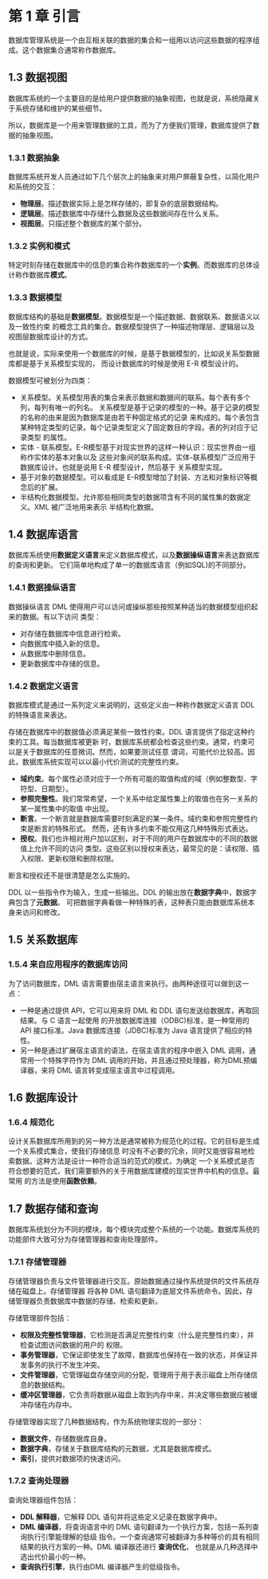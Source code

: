 # 第 1 章 引言

数据库管理系统是一个由互相关联的数据的集合和一组用以访问这些数据的程序组成。这个数据集合通常称作数据库。     

## 1.3 数据视图

数据库系统的一个主要目的是给用户提供数据的抽象视图，也就是说，系统隐藏关于系统存储和维护的某些细节。    

所以，数据库是一个用来管理数据的工具，而为了方便我们管理，数据库提供了数据的抽象视图。    

### 1.3.1 数据抽象

数据库系统开发人员通过如下几个层次上的抽象来对用户屏蔽复杂性，以简化用户和系统的交互：    

+ **物理层**。描述数据实际上是怎样存储的，即复杂的底层数据结构。
+ **逻辑层**。描述数据库中存储什么数据及这些数据间存在什么关系。
+ **视图层**。只描述整个数据库的某个部分。    

### 1.3.2 实例和模式    

特定时刻存储在数据库中的信息的集合称作数据库的一个**实例**。而数据库的总体设计称作数据库**模式**。      

### 1.3.3 数据模型

数据库结构的基础是**数据模型**。数据模型是一个描述数据、数据联系、数据语义以及一致性约束
的概念工具的集合。数据模型提供了一种描述物理层、逻辑层以及视图层数据库设计的方式。      

也就是说，实际来使用一个数据库的时候，是基于数据模型的，比如说关系型数据库都是基于关系模型实现的，
而设计数据库的时候是使用 E-R 模型设计的。    

数据模型可被划分为四类：    

+ 关系模型。关系模型用表的集合来表示数据和数据间的联系。每个表有多个列，每列有唯一的列名。
关系模型是基于记录的模型的一种。基于记录的模型的名称的由来是因为数据库是由若干种固定格式的记录
来构成的。每个表包含某种特定类型的记录。每个记录类型定义了固定数目的字段。表的列对应于记录类型
的属性。      
+ 实体 - 联系模型。E-R模型基于对现实世界的这样一种认识：现实世界由一组称作实体的基本对象以及
这些对象间的联系构成。实体-联系模型广泛应用于数据库设计。也就是说用 E-R 模型设计，然后基于
关系模型实现。
+ 基于对象的数据模型。可以看成是 E-R模型增加了封装、方法和对象标识等概念后的扩展。
+ 半结构化数据模型。允许那些相同类型的数据项含有不同的属性集的数据定义。XML 被广泛地用来表示
半结构化数据。     

## 1.4 数据库语言

数据库系统使用**数据定义语言**来定义数据库模式，以及**数据操纵语言**来表达数据库的查询和更新。
它们简单地构成了单一的数据库语言（例如SQL)的不同部分。      

### 1.4.1 数据操纵语言

数据操纵语言 DML 使得用户可以访问或操纵那些按照某种适当的数据模型组织起来的数据。有以下访问
类型：     

+ 对存储在数据库中信息进行检索。
+ 向数据库中插入新的信息。
+ 从数据库中删除信息。
+ 更新数据库中存储的信息。      

### 1.4.2 数据定义语言

数据库模式是通过一系列定义来说明的，这些定义由一种称作数据定义语言 DDL 的特殊语言来表达。     

存储在数据库中的数据值必须满足某些一致性约束。DDL 语言提供了指定这种约束的工具。每当数据库被更新
时，数据库系统都会检查这些约束。通常，约束可以是关于数据库的任意微词。然而，如果要测试任意
谓词，可能代价比较高。因此，数据库系统实现可以以最小代价测试的完整性约束。     

+ **域约束**。每个属性必须对应于一个所有可能的取值构成的域（例如整数型、字符型、日期型）。
+ **参照完整性**。我们常常希望，一个关系中给定属性集上的取值也在另一关系的某一属性集中的取值
中出现。
+ **断言**。一个断言就是数据库需要时刻满足的某一条件。域约束和参照完整性约束是断言的特殊形式。
然而，还有许多约束不能仅用这几种特殊形式表达。   
+ **授权**。我们也许相对用户加以区别，对于不同的用户在数据库中的不同的数据值上允许不同的访问
类型。这些区别以授权来表达，最常见的是：读权限、插入权限、更新权限和删除权限。     

断言和授权还不是很清楚是怎么实施的。       

DDL 以一些指令作为输入，生成一些输出。DDL 的输出放在**数据字典**中，数据字典包含了**元数据**。
可把数据字典看做一种特殊的表，这种表只能由数据库系统本身来访问和修改。      


## 1.5 关系数据库

### 1.5.4 来自应用程序的数据库访问

为了访问数据库，DML 语言需要由宿主语言来执行。由两种途径可以做到这一点：    

+ 一种是通过提供 API，它可以用来将 DML 和 DDL 语句发送给数据库，再取回结果。与 C 语言一起使用
的开放数据库连接（ODBC)标准，是一种常用的 API 接口标准。Java 数据库连接（JDBC)标准为 Java
语言提供了相应的特性。
+ 另一种是通过扩展宿主语言的语法，在宿主语言的程序中嵌入 DML 调用，通常用一个特殊字符作为 DML
调用的开始，并且通过预处理器，称为DML预编译器，来将 DML 语言转变成宿主语言中过程调用。      

## 1.6 数据库设计

### 1.6.4 规范化

设计关系数据库所用到的另一种方法是通常被称为规范化的过程。它的目标是生成一个关系模式集合，使我们存储信息
时没有不必要的冗余，同时又能很容易地检索数据。这种方法是设计一种符合适当的范式的模式，为确定
一个关系模式是否符合想要的范式，我们需要额外的关于用数据库建模的现实世界中机构的信息。最常用
的方法是使用**函数依赖**。      

## 1.7 数据存储和查询

数据库系统划分为不同的模块，每个模块完成整个系统的一个功能。数据库系统的功能部件大致可分为存储管理器和查询处理部件。     


### 1.7.1 存储管理器

存储管理器负责与文件管理器进行交互。原始数据通过操作系统提供的文件系统存储在磁盘上。存储管理器
将各种 DML 语句翻译为底层文件系统命令。因此，存储管理器负责数据库中数据的存储、检索和更新。    

存储管理部件包括：    

+ **权限及完整性管理器**，它检测是否满足完整性约束（什么是完整性约束），并检查试图访问数据的用户的
权限。
+ **事务管理器**，它保证即使发生了故障，数据库也保持在一致的状态，并保证并发事务的执行不发生冲突。
+ **文件管理器**，它管理磁盘存储空间的分配，管理用于用于表示磁盘上所存储信息的数据结构。
+ **缓冲区管理器**，它负责将数据从磁盘上取到内存中来，并决定哪些数据应被缓冲存储在内存中。    

存储管理器实现了几种数据结构，作为系统物理实现的一部分：    

+ **数据文件**，存储数据库自身。
+ **数据字典**，存储关于数据库结构的元数据，尤其是数据库模式。
+ **索引**，提供对数据项的快速访问。    


### 1.7.2 查询处理器

查询处理器组件包括：    

+ **DDL 解释器**，它解释 DDL 语句并将这些定义记录在数据字典中。
+ **DML 编译器**，将查询语言中的 DML 语句翻译为一个执行方案，包括一系列查询执行引擎能理解的低级
指令。一个查询通常可被翻译为多种等价的具有相同结果的执行方案的一种。DML 编译器还进行 **查询优化**，
也就是从几种选择中选出代价最小的一种。
+ **查询执行引擎**，执行由DML 编译器产生的低级指令。       

